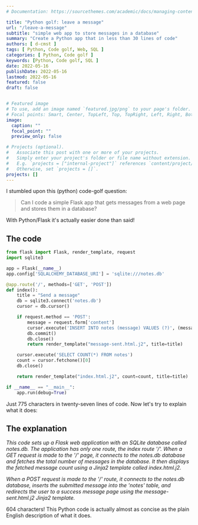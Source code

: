 ```yaml
---
# Documentation: https://sourcethemes.com/academic/docs/managing-content/

title: "Python golf: leave a message"
url: "/leave-a-message"
subtitle: "simple web app to store messages in a database"
summary: "Create a Python app that in less than 30 lines of code"
authors: [ d-cmst ]
tags: [ Python, Code golf, Web, SQL ]
categories: [ Python, Code golf ]
keywords: [Python, Code golf, SQL ]
date: 2022-05-16
publishDate: 2022-05-16
lastmod: 2022-05-16
featured: false
draft: false


# Featured image
# To use, add an image named `featured.jpg/png` to your page's folder.
# Focal points: Smart, Center, TopLeft, Top, TopRight, Left, Right, BottomLeft, Bottom, BottomRight.
image:
  caption: ""
  focal_point: ""
  preview_only: false

# Projects (optional).
#   Associate this post with one or more of your projects.
#   Simply enter your project's folder or file name without extension.
#   E.g. `projects = ["internal-project"]` references `content/project/deep-learning/index.md`.
#   Otherwise, set `projects = []`.
projects: []
---
```


I stumbled upon this (python) code-golf  question:

> Can I code a simple Flask app that gets messages from a web page and stores them in a database?

With Python/Flask it's actually easier done than said!

## The code

```python
from flask import Flask, render_template, request
import sqlite3

app = Flask(__name__)
app.config['SQLALCHEMY_DATABASE_URI'] = 'sqlite:///notes.db'

@app.route('/', methods=['GET', 'POST'])
def index():
    title = "Send a message"
    db = sqlite3.connect('notes.db')
    cursor = db.cursor()

    if request.method == 'POST':
        message = request.form['content']
        cursor.execute('INSERT INTO notes (message) VALUES (?)', (message,))
        db.commit()
        db.close()
        return render_template("message-sent.html.j2", title=title)

    cursor.execute('SELECT COUNT(*) FROM notes')
    count = cursor.fetchone()[0]
    db.close()

    return render_template("index.html.j2", count=count, title=title)

if __name__ == "__main__":
    app.run(debug=True)

```

Just 775 characters in twenty-seven lines of code. Now let's try to explain what it does:

## The explanation

_This code sets up a Flask web application with an SQLite database called notes.db. The application has only one route, the index route '/'. When a GET request is made to the '/' page, it connects to the notes.db database and fetches the total number of messages in the database. It then displays the fetched message count using a Jinja2 template called index.html.j2._

_When a POST request is made to the '/' route, it connects to the notes.db database, inserts the submitted message into the 'notes' table, and redirects the user to a success message page using the message-sent.html.j2 Jinja2 template._

604 characters! This Python code is actually almost as concise as the plain English description of what it does.

